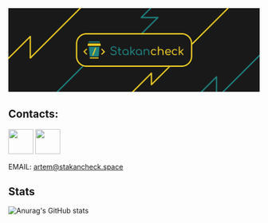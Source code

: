 <img src="/src/footer.png">

## Contacts:

<img height="50" width="50" src="https://cdn-icons-png.flaticon.com/512/2504/2504953.png" href="https://vk.com/stakan4ek"> <img height="50" width="50" src="https://cdn-icons-png.flaticon.com/512/2504/2504941.png" href="https://t.me/stakancheck">

<aside>
EMAIL: <a href="mailto:artem@stakancheck.space">artem@stakancheck.space</a>
</aside>

## Stats
![Anurag's GitHub stats](https://github-readme-stats.vercel.app/api?username=stakancheck&show_icons=true&theme=tokyonight)
